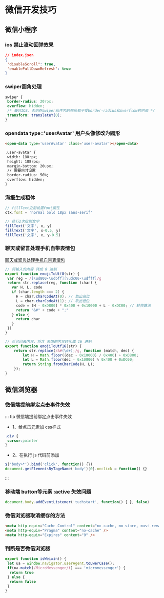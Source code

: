 # 微信开发技巧

## 微信小程序

### ios 禁止滚动回弹效果

``` json
// index.json
{
 "disableScroll": true,
 "enablePullDownRefresh": true
}
```

### swiper圆角处理

``` css
swiper {
 border-radius: 20rpx;
 overflow: hidden;
 /* 兼容IOS，否则在swiper组件内的布局都不受border-radius和overflow的约束 */
 transform: translateY(0);
}
```

### opendata type='userAvatar' 用户头像修改为圆形

``` html
<open-data type='userAvatar' class='user-avatar'></open-data>

.user-avatar {
 width: 188rpx;
 height: 188rpx;
 margin-bottom: 20upx;
 // 需要同时设置
 border-radius: 50%;
 overflow: hidden;
}
```

### 海报生成粗体

``` js
// fillText之前设置font属性
ctx.font = 'normal bold 18px sans-serif'

// 执行2次绘制文字
fillText('文字', x, y)
fillText('文字', x-0.5, y)
fillText('文字', x, y-0.5)
```

### 聊天或留言处理手机自带表情包

[聊天或留言处理手机自带表情包](https://blog.csdn.net/weixin_34417814/article/details/88657008)

``` js
// 将输入的内容 转成 8 进制
export function emojiToUtf8(str) { 
 var reg = /[\ud800-\udbff][\udc00-\udfff]/g
 return str.replace(reg, function (char) {
   var H, L, code
   if (char.length === 2) {
     H = char.charCodeAt(0); // 取出高位  
     L = char.charCodeAt(1); // 取出低位  
     code = (H - 0xD800) * 0x400 + 0x10000 + L - 0xDC00; // 转换算法  
     return "&#" + code + ";"
   } else {
     return char
   }
 })
}
```

``` js
// 后台回去内容，将含 表情的内容转化成 16 进制
export function emojiToUtf16(str) {
    return str.replace(/&#(\d+);/g, function (match, dec) {
        let H = Math.floor((dec - 0x10000) / 0x400) + 0xD800;
        let L = Math.floor(dec - 0x10000) % 0x400 + 0xDC00;
        return String.fromCharCode(H, L);
    });
}
```

## 微信浏览器

### 微信端提前绑定点击事件失效

::: tip 微信端提前绑定点击事件失效

- 1、给点击元素加 css样式

``` css
.div {
 cursor:pointer
}
```

- 2、在执行 js 代码前添加

``` js
$('body>*').bind('click', function() {})
document.getElementsByTageName('body')[0].onclick = function() {}
```

:::

### 移动端 button等元素 :active 失效问题

``` js
document.body.addEventListener('tuchstart', function() { }, false)
```

### 微信浏览器取消缓存的方法

``` html
<meta http-equiv="Cache-Control" content="no-cache, no-store, must-revalidate" />
<meta http-equiv="Pragma" content="no-cache" />
<meta http-equiv="Expires" content="0" />
```

### 判断是否微信浏览器

``` js
export function isWeixin() {
 let ua = window.navigator.userAgent.toLwerCase();
 if(ua.match(/MicroMessenger/i) === 'micromessenger') {
  return true
 } else {
  return false
 }
}
```
